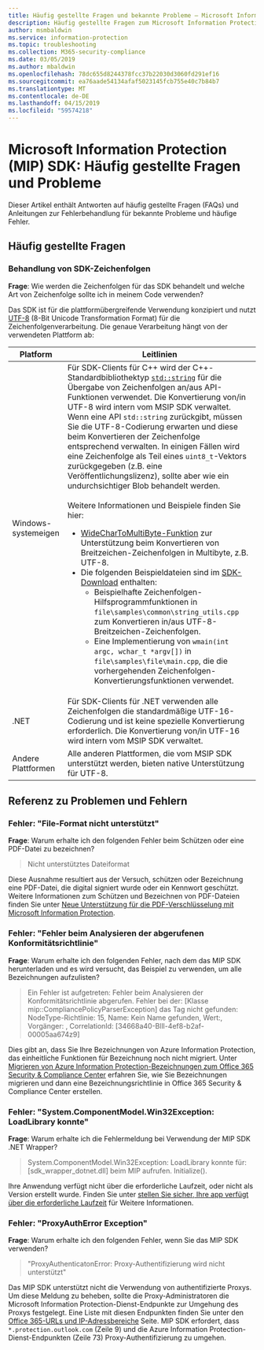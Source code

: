 ```yaml
---
title: Häufig gestellte Fragen und bekannte Probleme – Microsoft Information Protection SDK
description: Häufig gestellte Fragen zum Microsoft Information Protection SDK (MIP SDK) und Hilfestellung zur Fehlerbehandlung bei Problemen und Fehlern
author: msmbaldwin
ms.service: information-protection
ms.topic: troubleshooting
ms.collection: M365-security-compliance
ms.date: 03/05/2019
ms.author: mbaldwin
ms.openlocfilehash: 78dc655d8244378fcc37b22030d3060fd291ef16
ms.sourcegitcommit: ea76aade54134afaf5023145fcb755e40c7b84b7
ms.translationtype: MT
ms.contentlocale: de-DE
ms.lasthandoff: 04/15/2019
ms.locfileid: "59574218"
---
```

# <a name="microsoft-information-protection-mip-sdk-faqs-and-issues"></a>Microsoft Information Protection (MIP) SDK: Häufig gestellte Fragen und Probleme

Dieser Artikel enthält Antworten auf häufig gestellte Fragen (FAQs) und Anleitungen zur Fehlerbehandlung für bekannte Probleme und häufige Fehler.

## <a name="frequently-asked-questions"></a>Häufig gestellte Fragen 

### <a name="sdk-string-handling"></a>Behandlung von SDK-Zeichenfolgen

**Frage**: Wie werden die Zeichenfolgen für das SDK behandelt und welche Art von Zeichenfolge sollte ich in meinem Code verwenden?

Das SDK ist für die plattformübergreifende Verwendung konzipiert und nutzt [UTF-8](https://wikipedia.org/wiki/UTF-8) (8-Bit Unicode Transformation Format) für die Zeichenfolgenverarbeitung. Die genaue Verarbeitung hängt von der verwendeten Plattform ab:

| Platform | Leitlinien |
|-|-|
| Windows-systemeigen | Für SDK-Clients für C++ wird der C++-Standardbibliothektyp [`std::string`](https://wikipedia.org/wiki/C%2B%2B_string_handling) für die Übergabe von Zeichenfolgen an/aus API-Funktionen verwendet. Die Konvertierung von/in UTF-8 wird intern vom MSIP SDK verwaltet. Wenn eine API `std::string` zurückgibt, müssen Sie die UTF-8-Codierung erwarten und diese beim Konvertieren der Zeichenfolge entsprechend verwalten. In einigen Fällen wird eine Zeichenfolge als Teil eines `uint8_t`-Vektors zurückgegeben (z.B. eine Veröffentlichungslizenz), sollte aber wie ein undurchsichtiger Blob behandelt werden.<br><br>Weitere Informationen und Beispiele finden Sie hier:<ul><li>[WideCharToMultiByte-Funktion](/windows/desktop/api/stringapiset/nf-stringapiset-widechartomultibyte) zur Unterstützung beim Konvertieren von Breitzeichen-Zeichenfolgen in Multibyte, z.B. UTF-8.<li>Die folgenden Beispieldateien sind im [SDK-Download](setup-configure-mip.md#configure-your-client-workstation) enthalten:<ul><li>Beispielhafte Zeichenfolgen-Hilfsprogrammfunktionen in `file\samples\common\string_utils.cpp` zum Konvertieren in/aus UTF-8-Breitzeichen-Zeichenfolgen.<li>Eine Implementierung von `wmain(int argc, wchar_t *argv[])` in `file\samples\file\main.cpp`, die die vorhergehenden Zeichenfolgen-Konvertierungsfunktionen verwendet.</li></ul></ul>|
| .NET | Für SDK-Clients für .NET verwenden alle Zeichenfolgen die standardmäßige UTF-16-Codierung und ist keine spezielle Konvertierung erforderlich. Die Konvertierung von/in UTF-16 wird intern vom MSIP SDK verwaltet. |
| Andere Plattformen | Alle anderen Plattformen, die vom MSIP SDK unterstützt werden, bieten native Unterstützung für UTF-8. |

## <a name="issues-and-errors-reference"></a>Referenz zu Problemen und Fehlern

### <a name="error-file-format-not-supported"></a>Fehler: "File-Format nicht unterstützt"  

**Frage**: Warum erhalte ich den folgenden Fehler beim Schützen oder eine PDF-Datei zu bezeichnen?

> Nicht unterstütztes Dateiformat

Diese Ausnahme resultiert aus der Versuch, schützen oder Bezeichnung eine PDF-Datei, die digital signiert wurde oder ein Kennwort geschützt. Weitere Informationen zum Schützen und Bezeichnen von PDF-Dateien finden Sie unter [Neue Unterstützung für die PDF-Verschlüsselung mit Microsoft Information Protection](https://techcommunity.microsoft.com/t5/Azure-Information-Protection/New-support-for-PDF-encryption-with-Microsoft-Information/ba-p/262757).

### <a name="error-failed-to-parse-the-acquired-compliance-policy"></a>Fehler: "Fehler beim Analysieren der abgerufenen Konformitätsrichtlinie"  

**Frage**: Warum erhalte ich den folgenden Fehler, nach dem das MIP SDK herunterladen und es wird versucht, das Beispiel zu verwenden, um alle Bezeichnungen aufzulisten?

> Ein Fehler ist aufgetreten: Fehler beim Analysieren der Konformitätsrichtlinie abgerufen. Fehler bei der: [Klasse mip::CompliancePolicyParserException] das Tag nicht gefunden: NodeType-Richtlinie: 15, Name: Kein Name gefunden, Wert:, Vorgänger: <SyncFile> <Content>, CorrelationId: [34668a40-Blll-4ef8-b2af-00005aa674z9]

Dies gibt an, dass Sie Ihre Bezeichnungen von Azure Information Protection, das einheitliche Funktionen für Bezeichnung noch nicht migriert. Unter [Migrieren von Azure Information Protection-Bezeichnungen zum Office 365 Security & Compliance Center](/azure/information-protection/configure-policy-migrate-labels) erfahren Sie, wie Sie Bezeichnungen migrieren und dann eine Bezeichnungsrichtlinie in Office 365 Security & Compliance Center erstellen. 

### <a name="error-systemcomponentmodelwin32exception-loadlibrary-failed"></a>Fehler: "System.ComponentModel.Win32Exception: LoadLibrary konnte"

**Frage**: Warum erhalte ich die Fehlermeldung bei Verwendung der MIP SDK .NET Wrapper?

> System.ComponentModel.Win32Exception: LoadLibrary konnte für: [sdk_wrapper_dotnet.dll] beim MIP aufrufen. Initialize().

Ihre Anwendung verfügt nicht über die erforderliche Laufzeit, oder nicht als Version erstellt wurde. Finden Sie unter [stellen Sie sicher, Ihre app verfügt über die erforderliche Laufzeit](setup-configure-mip.md#ensure-your-app-has-the-required-runtime) für Weitere Informationen. 

### <a name="error-proxyautherror-exception"></a>Fehler: "ProxyAuthError Exception"

**Frage**: Warum erhalte ich den folgenden Fehler, wenn Sie das MIP SDK verwenden?

> "ProxyAuthenticatonError: Proxy-Authentifizierung wird nicht unterstützt"

Das MIP SDK unterstützt nicht die Verwendung von authentifizierte Proxys. Um diese Meldung zu beheben, sollte die Proxy-Administratoren die Microsoft Information Protection-Dienst-Endpunkte zur Umgehung des Proxys festgelegt. Eine Liste mit diesen Endpunkten finden Sie unter den [Office 365-URLs und IP-Adressbereiche](https://docs.microsoft.com/office365/enterprise/urls-and-ip-address-ranges) Seite. MIP SDK erfordert, dass `*.protection.outlook.com` (Zeile 9) und die Azure Information Protection-Dienst-Endpunkten (Zeile 73) Proxy-Authentifizierung zu umgehen.
